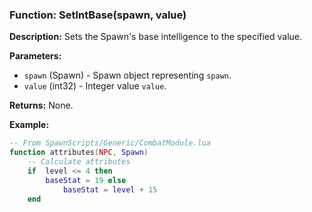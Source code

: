 ### Function: SetIntBase(spawn, value)

**Description:**
Sets the Spawn's base intelligence to the specified value.

**Parameters:**
- `spawn` (Spawn) - Spawn object representing `spawn`.
- `value` (int32) - Integer value `value`.

**Returns:** None.

**Example:**

```lua
-- From SpawnScripts/Generic/CombatModule.lua
function attributes(NPC, Spawn)
    -- Calculate attributes
    if  level <= 4 then
        baseStat = 19 else
            baseStat = level + 15
    end
```
